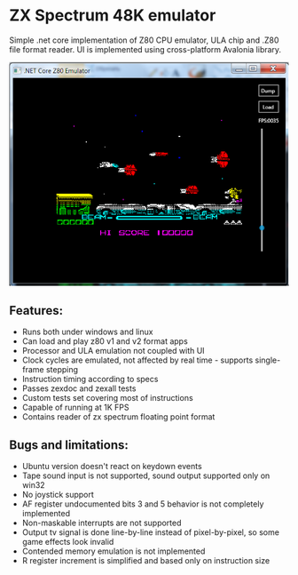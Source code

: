 # ZX Spectrum 48K emulator

Simple .net core implementation of Z80 CPU emulator, ULA chip and .Z80 file format reader.
UI is implemented using cross-platform Avalonia library.

![](images/win7.png)

## Features:

* Runs both under windows and linux
* Can load and play z80 v1 and v2 format apps
* Processor and ULA emulation not coupled with UI
* Clock cycles are emulated, not affected by real time - supports single-frame stepping
* Instruction timing according to specs
* Passes zexdoc and zexall tests
* Custom tests set covering most of instructions
* Capable of running at 1K FPS
* Contains reader of zx spectrum floating point format

## Bugs and limitations:

* Ubuntu version doesn't react on keydown events
* Tape sound input is not supported, sound output supported only on win32
* No joystick support
* AF register undocumented bits 3 and 5 behavior is not completely implemented
* Non-maskable interrupts are not supported
* Output tv signal is done line-by-line instead of pixel-by-pixel, so some game effects look invalid
* Contended memory emulation is not implemented
* R register increment is simplified and based only on instruction size

